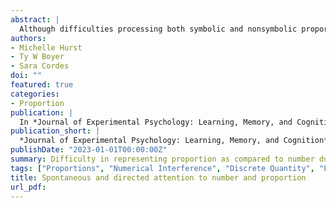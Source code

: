 ```yaml
---
abstract: |
  Although difficulties processing both symbolic and nonsymbolic proportion compared with absolute number are well established, the mechanisms involved remain unclear. We investigate four potential explanations to account for better number processing in adulthood: (a) number is more salient than proportion, (b) number is encoded more automatically than proportion, (c) proportion is more effortfully processed than number, and (d) number competes with proportion during decision making. Across three experiments, we used a delayed match-to-sample paradigm in which adults were asked which of two alternatives matched a sample set of red and blue dots. We systematically manipulated which dimension of the sample participants matched (number of red dots, total number of dots, proportion of red dots), the presence/absence of the competing quantity in the choice alternatives, and when they were told which quantitative dimension to encode (before vs. after the sample presentation, or not at all). Overall, data reveal that proportion was less salient than the numerical subset. Additionally, the number of items within the subset, but not the total number of items in the superset, interfered with proportion-based responding. Last, even in the absence of response competition and costly task demands, proportion matching took longer than number matching, highlighting basic processing differences. Together, results reveal pervasive difficulties in representing proportion compared with number, even when task demands are unambiguous. However, this varied depending on the numerical set involved and across encoding, processing, and decision processes. We discuss the implications of these findings for theories of ratio processing and of quantity more generally.
authors:
- Michelle Hurst
- Ty W Boyer
- Sara Cordes
doi: ""
featured: true
categories:
- Proportion
publication: |
  In *Journal of Experimental Psychology: Learning, Memory, and Cognition*
publication_short: |
  *Journal of Experimental Psychology: Learning, Memory, and Cognition*
publishDate: "2023-01-01T00:00:00Z"
summary: Difficulty in representing proportion as compared to number due to numerical interference and overall salience.
tags: ["Proportions", "Numerical Interference", "Discrete Quantity", "Fractions"]
title: Spontaneous and directed attention to number and proportion
url_pdf: 
---
```

